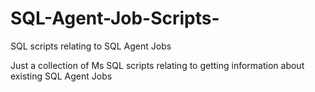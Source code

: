 # SQL-Agent-Job-Scripts-
SQL scripts relating to SQL Agent Jobs

Just a collection of Ms SQL scripts relating to getting information about existing SQL Agent Jobs

